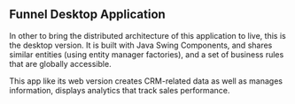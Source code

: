 ## Funnel Desktop Application

In other to bring the distributed architecture of this application to live, this is the desktop version.
It is built with Java Swing Components, and shares similar entities (using entity manager factories), and a
set of business rules that are globally accessible.

This app like its web version creates CRM-related data as well as manages information, displays analytics that track
sales performance.
